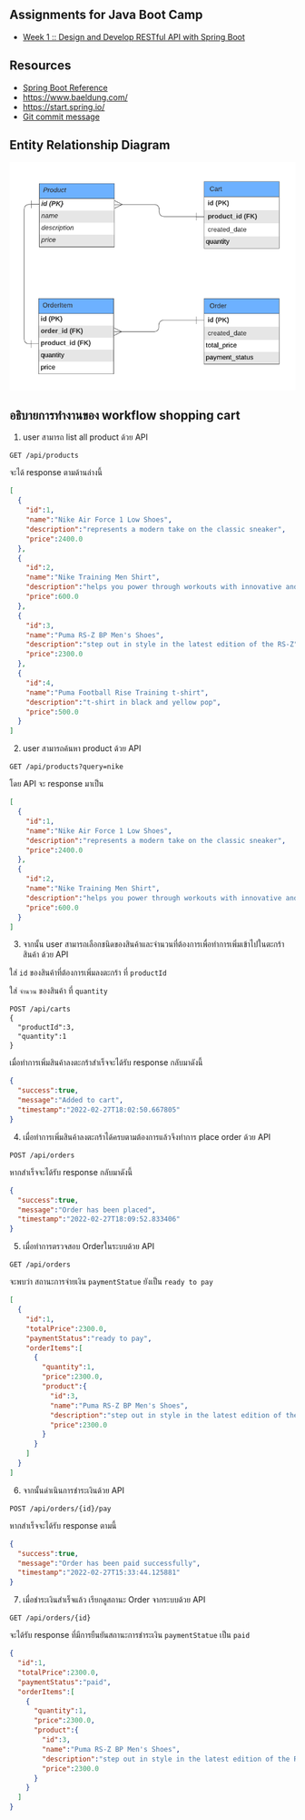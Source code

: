 ## Assignments for Java Boot Camp
* [Week 1 :: Design and Develop RESTful API with Spring Boot](https://github.com/up1/assignment-java-boot-camp/wiki/Week-01)



## Resources
* [Spring Boot Reference](https://spring.io/projects/spring-boot)
* https://www.baeldung.com/ 
* https://start.spring.io/
* [Git commit message](https://www.conventionalcommits.org/en/v1.0.0/)

## Entity Relationship Diagram

![BRD](./image/ERD.png)

## อธิบายการทำงานของ workflow shopping cart
1. user สามารถ list all product ด้วย API
```
GET /api/products
```
จะได้ response ตามด้านล่างนี้
```json
[
  {
    "id":1,
    "name":"Nike Air Force 1 Low Shoes",
    "description":"represents a modern take on the classic sneaker",
    "price":2400.0
  },
  {
    "id":2,
    "name":"Nike Training Men Shirt",
    "description":"helps you power through workouts with innovative and practical gear",
    "price":600.0
  },
  {
    "id":3,
    "name":"Puma RS-Z BP Men's Shoes",
    "description":"step out in style in the latest edition of the RS-Z",
    "price":2300.0
  },
  {
    "id":4,
    "name":"Puma Football Rise Training t-shirt",
    "description":"t-shirt in black and yellow pop",
    "price":500.0
  }
]
```
2. user สามารถค้นหา product ด้วย API
```
GET /api/products?query=nike
```
โดย API จะ response มาเป็น
````json
[
  {
    "id":1,
    "name":"Nike Air Force 1 Low Shoes",
    "description":"represents a modern take on the classic sneaker",
    "price":2400.0
  },
  {
    "id":2,
    "name":"Nike Training Men Shirt",
    "description":"helps you power through workouts with innovative and practical gear",
    "price":600.0
  }
]
````
3. จากนั้น user สามารถเลือกชนิดของสินค้าและจำนวนที่ต้องการเพื่อทำการเพิ่มเข้าไปในตะกร้าสินค้า ด้วย API

ใส่ `id` ของสินค้าที่ต้องการเพิ่มลงตะกร้า ที่ `productId`

ใส่ `จำนวน` ของสินค้า ที่ `quantity`
```
POST /api/carts
{
  "productId":3,
  "quantity":1
}
```
เมื่อทำการเพิ่มสินค้าลงตะกร้าสำเร็จจะได้รับ response กลับมาดังนี้
```json
{
  "success":true,
  "message":"Added to cart",
  "timestamp":"2022-02-27T18:02:50.667805"
}
```
4. เมื่อทำการเพิ่มสินค้าลงตะกร้าได้ครบตามต้องการแล้วจึงทำการ place order ด้วย API
```
POST /api/orders
```
หากสำเร็จจะได้รับ response กลับมาดังนี้
```json
{
  "success":true,
  "message":"Order has been placed",
  "timestamp":"2022-02-27T18:09:52.833406"
}
```
5. เมื่อทำการตรวจสอบ Orderในระบบด้วย API
```
GET /api/orders
```
จะพบว่า สถานะการจ่ายเงิน `paymentStatue` ยังเป็น `ready to pay`
```json
[
  {
    "id":1,
    "totalPrice":2300.0,
    "paymentStatus":"ready to pay",
    "orderItems":[
      {
        "quantity":1,
        "price":2300.0,
        "product":{
          "id":3,
          "name":"Puma RS-Z BP Men's Shoes",
          "description":"step out in style in the latest edition of the RS-Z",
          "price":2300.0
        }
      }
    ]
  }
]
```
6. จากนั้นดำเนินการชำระเงินด้วย API
```
POST /api/orders/{id}/pay
```
หากสำเร็จจะได้รับ response ตามนี้
```json
{
  "success":true,
  "message":"Order has been paid successfully",
  "timestamp":"2022-02-27T15:33:44.125881"
}
```
7. เมื่อชำระเงินสำเร็จแล้ว เรียกดูสถานะ Order จากระบบด้วย API
```
GET /api/orders/{id}
```
จะได้รับ response ที่มีการยืนยันสถานะการชำระเงิน `paymentStatue` เป็น `paid`
```json
{
  "id":1,
  "totalPrice":2300.0,
  "paymentStatus":"paid",
  "orderItems":[
    {
      "quantity":1,
      "price":2300.0,
      "product":{
        "id":3,
        "name":"Puma RS-Z BP Men's Shoes",
        "description":"step out in style in the latest edition of the RS-Z",
        "price":2300.0
      }
    }
  ]
}
```
